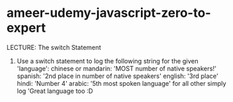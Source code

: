 # ameer-udemy-javascript-zero-to-expert

LECTURE: The switch Statement
1. Use a switch statement to log the following string for the given 'language':
chinese or mandarin: 'MOST number of native speakers!'
spanish: '2nd place in number of native speakers'
english: '3rd place'
hindi: 'Number 4'
arabic: '5th most spoken language'
for all other simply log 'Great language too :D